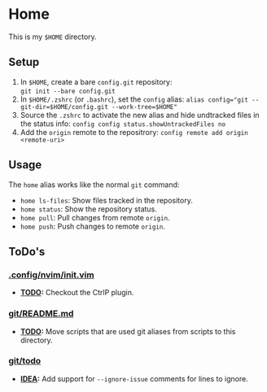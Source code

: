 # Home

This is my `$HOME` directory.

## Setup

1. In `$HOME`, create a bare `config.git` repository:  
   `git init --bare config.git`
2. In `$HOME/.zshrc` (or `.bashrc`), set the `config` alias:
   `alias config="git --git-dir=$HOME/config.git --work-tree=$HOME"`
3. Source the `.zshrc` to activate the new alias and hide undtracked files in the status info:
   `config config status.showUntrackedFiles no`
4. Add the `origin` remote to the repositrory:
   `config remote add origin <remote-uri>`

## Usage

The `home` alias works like the normal `git` command:

- `home ls-files`: Show files tracked in the repository.
- `home status`: Show the repository status.
- `home pull`: Pull changes from remote `origin`.
- `home push`: Push changes to remote `origin`.

## ToDo's

### [.config/nvim/init.vim](.config/nvim/init.vim)

- **[TODO](.config/nvim/init.vim#L63):** Checkout the CtrlP plugin.

### [git/README.md](git/README.md)

- **[TODO](git/README.md#L1):** Move scripts that are used git aliases from scripts to this directory.

### [git/todo](git/todo)

- **[IDEA](git/todo#L24):** Add support for `--ignore-issue` comments for lines to ignore.

